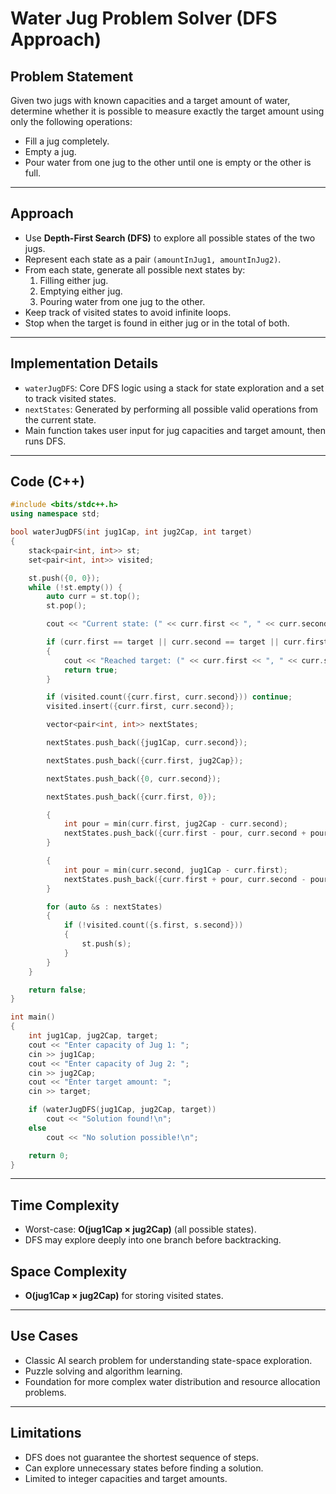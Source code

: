 # Water Jug Problem Solver (DFS Approach)

## Problem Statement
Given two jugs with known capacities and a target amount of water, determine whether it is possible to measure exactly the target amount using only the following operations:
- Fill a jug completely.
- Empty a jug.
- Pour water from one jug to the other until one is empty or the other is full.

---
## Approach
- Use **Depth-First Search (DFS)** to explore all possible states of the two jugs.
- Represent each state as a pair `(amountInJug1, amountInJug2)`.
- From each state, generate all possible next states by:
  1. Filling either jug.
  2. Emptying either jug.
  3. Pouring water from one jug to the other.
- Keep track of visited states to avoid infinite loops.
- Stop when the target is found in either jug or in the total of both.

---
## Implementation Details
- `waterJugDFS`: Core DFS logic using a stack for state exploration and a set to track visited states.
- `nextStates`: Generated by performing all possible valid operations from the current state.
- Main function takes user input for jug capacities and target amount, then runs DFS.

---
## Code (C++)

```cpp
#include <bits/stdc++.h>
using namespace std;

bool waterJugDFS(int jug1Cap, int jug2Cap, int target) 
{
    stack<pair<int, int>> st;  
    set<pair<int, int>> visited;

    st.push({0, 0}); 
    while (!st.empty()) {
        auto curr = st.top();
        st.pop();

        cout << "Current state: (" << curr.first << ", " << curr.second << ")\n";

        if (curr.first == target || curr.second == target || curr.first + curr.second == target) 
        {
            cout << "Reached target: (" << curr.first << ", " << curr.second << ")\n";
            return true;
        }

        if (visited.count({curr.first, curr.second})) continue;
        visited.insert({curr.first, curr.second});

        vector<pair<int, int>> nextStates;

        nextStates.push_back({jug1Cap, curr.second});

        nextStates.push_back({curr.first, jug2Cap});

        nextStates.push_back({0, curr.second});

        nextStates.push_back({curr.first, 0});

        {
            int pour = min(curr.first, jug2Cap - curr.second);
            nextStates.push_back({curr.first - pour, curr.second + pour});
        }

        {
            int pour = min(curr.second, jug1Cap - curr.first);
            nextStates.push_back({curr.first + pour, curr.second - pour});
        }

        for (auto &s : nextStates) 
        {
            if (!visited.count({s.first, s.second})) 
            {
                st.push(s);
            }
        }
    }

    return false;
}

int main() 
{
    int jug1Cap, jug2Cap, target;
    cout << "Enter capacity of Jug 1: ";
    cin >> jug1Cap;
    cout << "Enter capacity of Jug 2: ";
    cin >> jug2Cap;
    cout << "Enter target amount: ";
    cin >> target;

    if (waterJugDFS(jug1Cap, jug2Cap, target))
        cout << "Solution found!\n";
    else
        cout << "No solution possible!\n";

    return 0;
}

```
---

## Time Complexity
- Worst-case: **O(jug1Cap × jug2Cap)** (all possible states).
- DFS may explore deeply into one branch before backtracking.

## Space Complexity
- **O(jug1Cap × jug2Cap)** for storing visited states.

---
## Use Cases
- Classic AI search problem for understanding state-space exploration.
- Puzzle solving and algorithm learning.
- Foundation for more complex water distribution and resource allocation problems.

---
## Limitations
- DFS does not guarantee the shortest sequence of steps.
- Can explore unnecessary states before finding a solution.
- Limited to integer capacities and target amounts.
